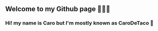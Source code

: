 ## Welcome to my Github page 🤠🤠🤠

### Hi! my name is Caro but I'm mostly known as CaroDeTaco 🌮
  



